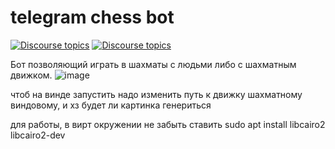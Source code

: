 # telegram chess bot

[![Discourse topics](https://img.shields.io/badge/telegram-%40pvp__chessbot-blue)](https://t.me/pvp_chessbot) [![Discourse topics](https://img.shields.io/badge/License-GPLv3-orange)](https://www.gnu.org/licenses/gpl-3.0) 

Бот позволяющий играть в шахматы с людьми либо с шахматным движком.
![image](https://github.com/pulivilizator/ChessBot/assets/112427972/50d680a8-efd9-4ecf-9800-4dd82827d9e3)


чтоб на винде запустить надо изменить путь к движку шахматному виндовому, и хз будет ли картинка генериться

для работы, в вирт окружении не забыть ставить sudo apt install libcairo2 libcairo2-dev
